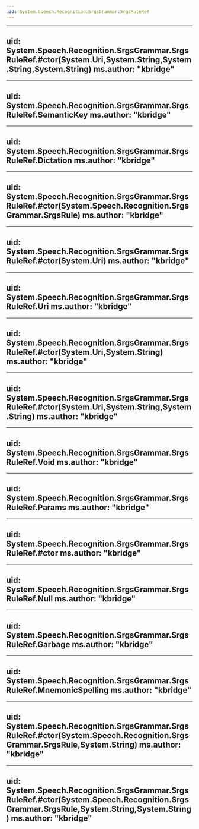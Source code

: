 ```yaml
---
uid: System.Speech.Recognition.SrgsGrammar.SrgsRuleRef
---
```


---
uid: System.Speech.Recognition.SrgsGrammar.SrgsRuleRef.#ctor(System.Uri,System.String,System.String,System.String)
ms.author: "kbridge"
---

---
uid: System.Speech.Recognition.SrgsGrammar.SrgsRuleRef.SemanticKey
ms.author: "kbridge"
---

---
uid: System.Speech.Recognition.SrgsGrammar.SrgsRuleRef.Dictation
ms.author: "kbridge"
---

---
uid: System.Speech.Recognition.SrgsGrammar.SrgsRuleRef.#ctor(System.Speech.Recognition.SrgsGrammar.SrgsRule)
ms.author: "kbridge"
---

---
uid: System.Speech.Recognition.SrgsGrammar.SrgsRuleRef.#ctor(System.Uri)
ms.author: "kbridge"
---

---
uid: System.Speech.Recognition.SrgsGrammar.SrgsRuleRef.Uri
ms.author: "kbridge"
---

---
uid: System.Speech.Recognition.SrgsGrammar.SrgsRuleRef.#ctor(System.Uri,System.String)
ms.author: "kbridge"
---

---
uid: System.Speech.Recognition.SrgsGrammar.SrgsRuleRef.#ctor(System.Uri,System.String,System.String)
ms.author: "kbridge"
---

---
uid: System.Speech.Recognition.SrgsGrammar.SrgsRuleRef.Void
ms.author: "kbridge"
---

---
uid: System.Speech.Recognition.SrgsGrammar.SrgsRuleRef.Params
ms.author: "kbridge"
---

---
uid: System.Speech.Recognition.SrgsGrammar.SrgsRuleRef.#ctor
ms.author: "kbridge"
---

---
uid: System.Speech.Recognition.SrgsGrammar.SrgsRuleRef.Null
ms.author: "kbridge"
---

---
uid: System.Speech.Recognition.SrgsGrammar.SrgsRuleRef.Garbage
ms.author: "kbridge"
---

---
uid: System.Speech.Recognition.SrgsGrammar.SrgsRuleRef.MnemonicSpelling
ms.author: "kbridge"
---

---
uid: System.Speech.Recognition.SrgsGrammar.SrgsRuleRef.#ctor(System.Speech.Recognition.SrgsGrammar.SrgsRule,System.String)
ms.author: "kbridge"
---

---
uid: System.Speech.Recognition.SrgsGrammar.SrgsRuleRef.#ctor(System.Speech.Recognition.SrgsGrammar.SrgsRule,System.String,System.String)
ms.author: "kbridge"
---

